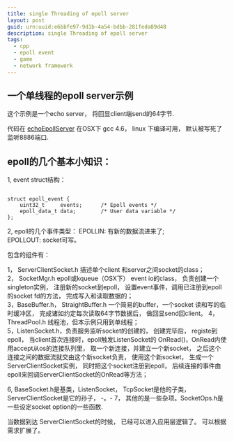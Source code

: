 ```yaml
---
title: single Threading of epoll server
layout: post
guid: urn:uuid:e6bbfe97-9d1b-4a54-bdbb-281feda89d48
description: single Threading of epoll server
tags:
  - cpp
  - epoll event
  - game
  - network framework
---
```


## 一个单线程的epoll server示例
这个示例是一个echo server， 将回显client端send的64字节.  

代码在 <a href='https://github.com/liutaihua/echoEpollServer'>echoEpollServer</a> 
在OSX下 gcc 4.6， linux 下编译可用， 默认被写死了监听8886端口.

## epoll的几个基本小知识：
1, event struct结构：  
<pre><code>
struct epoll_event {
    uint32_t     events;      /* Epoll events */
    epoll_data_t data;        /* User data variable */
};  
</code></pre>

2, epoll的几个事件类型：
EPOLLIN: 有新的数据流进来了;  
EPOLLOUT: socket可写。  

包含的组件有：  

1， ServerClientSocket.h 描述单个client 和server之间socket的class；  
2， SocketMgr.h epoll或kqueue（OSX下） event io的class， 负责创建一个singleton实例， 注册新的socket到epoll， 设置event事件，调用已注册到epoll的socket fd的方法， 完成写入和读取数据的；  
3，BaseBuffer.h， StraightBuffer.h 一个简易的buffer，一个socket 读和写的临时缓冲区， 完成诸如约定每次读取64字节数据后， 做回显send回client。
4，ThreadPool.h 线程池，但本示例只用到单线程；  
5，ListenSocket.h，负责服务监听socket的创建的， 创建完毕后， registe到epoll， 当client首次连接时，epoll触发ListenSocket的 OnRead()，OnRead内使用accept从os的连接队列里， 取一个新连接，并建立一个新socket， 之后这个连接之间的数据流就交由这个新socket负责， 使用这个新socket， 生成一个ServerClientSocket实例， 同时把这个socket注册到epoll， 后续连接的事件由epoll来回调ServerClientSocket的OnRead等方法；

6, BaseSocket.h是基类，ListenSocket， TcpSocket是他的子类， ServerClientSocket是它的孙子， -。-
7， 其他的是一些杂项。SocketOps.h是一些设定socket option的一些函数.  

当数据到达 ServerClientSocket的时候， 已经可以进入应用层逻辑了。 可以根据需求扩展了。
